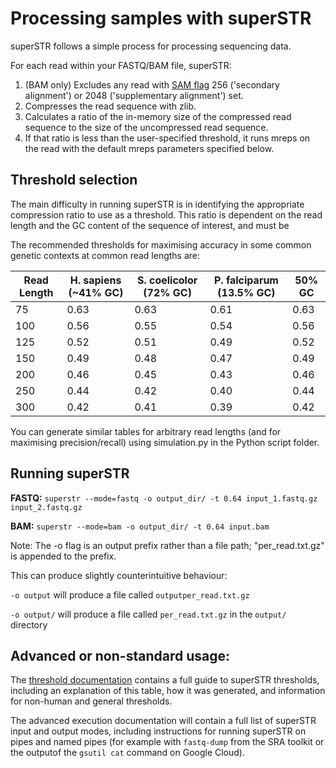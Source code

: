 # Processing samples with superSTR

superSTR follows a simple process for processing sequencing data.

For each read within your FASTQ/BAM file, superSTR:
1. (BAM only) Excludes any read with [SAM flag](https://samtools.github.io/hts-specs/) 256 ('secondary alignment') or 2048 ('supplementary alignment') set.
2. Compresses the read sequence with zlib.
3. Calculates a ratio of the in-memory size of the compressed read sequence to the size of the uncompressed read sequence.
4. If that ratio is less than the user-specified threshold, it runs mreps on the read with the default mreps parameters specified below.

## Threshold selection

The main difficulty in running superSTR is in identifying the appropriate compression ratio to use as a threshold. This ratio is dependent on the read length and the GC content of the sequence of interest, and must be 

The recommended thresholds for maximising accuracy in some common genetic contexts at common read lengths are:

| Read Length | H. sapiens (~41% GC) | S. coelicolor (72% GC) | P. falciparum (13.5% GC) | 50% GC | 
|-------------|----------|----------|----------|----------|
| 75 | 0.63 | 0.63 | 0.61 | 0.63 |
| 100 | 0.56 | 0.55 | 0.54 | 0.56 |
| 125 | 0.52 | 0.51 | 0.49 | 0.52 |
| 150 | 0.49 | 0.48 | 0.47 | 0.49 |
| 200 | 0.46 | 0.45 | 0.43 | 0.46 |
| 250 | 0.44 | 0.42 | 0.40 | 0.44 |
| 300 | 0.42 | 0.41 | 0.39 | 0.42 |

You can generate similar tables for arbitrary read lengths (and for maximising precision/recall) using simulation.py in the Python script folder.

## Running superSTR

**FASTQ:** `superstr --mode=fastq -o output_dir/ -t 0.64 input_1.fastq.gz input_2.fastq.gz`

**BAM:** `superstr --mode=bam -o output_dir/ -t 0.64 input.bam`

Note: The -o flag is an output prefix rather than a file path; "per_read.txt.gz" is appended to the prefix. 

This can produce slightly counterintuitive behaviour:

`-o output` will produce a file called `outputper_read.txt.gz`

`-o output/` will produce a file called `per_read.txt.gz` in the `output/` directory

## Advanced or non-standard usage:

The [threshold documentation](docs/THRESHOLD.md) contains a full guide to superSTR thresholds, including an explanation of this table, how it was generated, and information for non-human and general thresholds.

The advanced execution documentation will contain a full list of superSTR input and output modes, including instructions for running superSTR on pipes and named pipes (for example with `fastq-dump` from the SRA toolkit or the outputof the `gsutil cat` command on Google Cloud).
